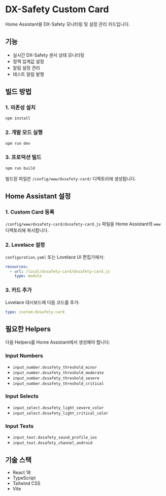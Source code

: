 # DX-Safety Custom Card

Home Assistant용 DX-Safety 모니터링 및 설정 관리 카드입니다.

## 기능

- 실시간 DX-Safety 센서 상태 모니터링
- 정책 임계값 설정
- 알림 설정 관리
- 테스트 알림 발행

## 빌드 방법

### 1. 의존성 설치
```bash
npm install
```

### 2. 개발 모드 실행
```bash
npm run dev
```

### 3. 프로덕션 빌드
```bash
npm run build
```

빌드된 파일은 `/config/www/dxsafety-card/` 디렉토리에 생성됩니다.

## Home Assistant 설정

### 1. Custom Card 등록
`/config/www/dxsafety-card/dxsafety-card.js` 파일을 Home Assistant의 `www` 디렉토리에 복사합니다.

### 2. Lovelace 설정
`configuration.yaml` 또는 Lovelace UI 편집기에서:

```yaml
resources:
  - url: /local/dxsafety-card/dxsafety-card.js
    type: module
```

### 3. 카드 추가
Lovelace 대시보드에 다음 코드를 추가:

```yaml
type: custom:dxsafety-card
```

## 필요한 Helpers

다음 Helpers를 Home Assistant에서 생성해야 합니다:

### Input Numbers
- `input_number.dxsafety_threshold_minor`
- `input_number.dxsafety_threshold_moderate`
- `input_number.dxsafety_threshold_severe`
- `input_number.dxsafety_threshold_critical`

### Input Selects
- `input_select.dxsafety_light_severe_color`
- `input_select.dxsafety_light_critical_color`

### Input Texts
- `input_text.dxsafety_sound_profile_ios`
- `input_text.dxsafety_channel_android`

## 기술 스택

- React 18
- TypeScript
- Tailwind CSS
- Vite
